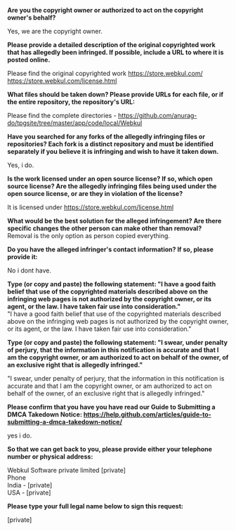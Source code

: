 **Are you the copyright owner or authorized to act on the copyright owner's behalf?**  

Yes, we are the copyright owner.

**Please provide a detailed description of the original copyrighted work that has allegedly been infringed. If possible, include a URL to where it is posted online.**  

Please find the original copyrighted work https://store.webkul.com/
https://store.webkul.com/license.html

**What files should be taken down? Please provide URLs for each file, or if the entire repository, the repository's URL:**  

Please find the complete directories - https://github.com/anurag-do/tpgsite/tree/master/app/code/local/Webkul

**Have you searched for any forks of the allegedly infringing files or repositories? Each fork is a distinct repository and must be identified separately if you believe it is infringing and wish to have it taken down.**  

Yes, i do.

**Is the work licensed under an open source license? If so, which open source license? Are the allegedly infringing files being used under the open source license, or are they in violation of the license?**  

It is licensed under https://store.webkul.com/license.html

**What would be the best solution for the alleged infringement? Are there specific changes the other person can make other than removal?**    
Removal is the only option as person copied everything.

**Do you have the alleged infringer's contact information? If so, please provide it:**  

No i dont have.

**Type (or copy and paste) the following statement: "I have a good faith belief that use of the copyrighted materials described above on the infringing web pages is not authorized by the copyright owner, or its agent, or the law. I have taken fair use into consideration."**  
"I have a good faith belief that use of the copyrighted materials described above on the infringing web pages is not authorized by the copyright owner, or its agent, or the law. I have taken fair use into consideration."

**Type (or copy and paste) the following statement: "I swear, under penalty of perjury, that the information in this notification is accurate and that I am the copyright owner, or am authorized to act on behalf of the owner, of an exclusive right that is allegedly infringed."**  

"I swear, under penalty of perjury, that the information in this notification is accurate and that I am the copyright owner, or am authorized to act on behalf of the owner, of an exclusive right that is allegedly infringed."

**Please confirm that you have you have read our Guide to Submitting a DMCA Takedown Notice: https://help.github.com/articles/guide-to-submitting-a-dmca-takedown-notice/**  

yes i do.

**So that we can get back to you, please provide either your telephone number or physical address:**  

Webkul Software private limited
[private]  
Phone  
India - [private]  
USA - [private]  

**Please type your full legal name below to sign this request:**  

[private]
